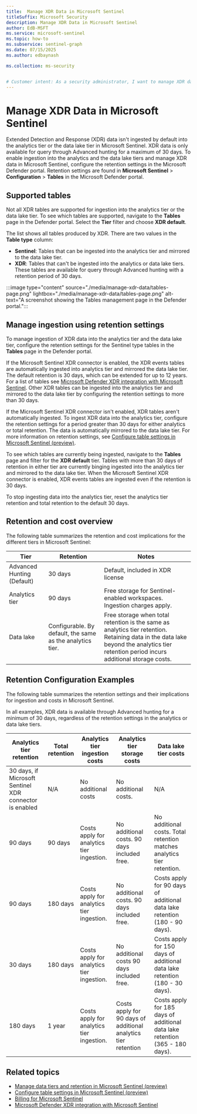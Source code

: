 ```yaml
---  
title:  Manage XDR Data in Microsoft Sentinel
titleSuffix: Microsoft Security  
description: Manage XDR Data in Microsoft Sentinel
author: EdB-MSFT  
ms.service: microsoft-sentinel  
ms.topic: how-to
ms.subservice: sentinel-graph
ms.date: 07/15/2025
ms.author: edbaynash  

ms.collection: ms-security  


# Customer intent: As a security administrator, I want to manage XDR data in Microsoft Sentinel, so that I can ensure relevant data is available for investigation and analysis.
---  
```

 


# Manage XDR Data in Microsoft Sentinel

Extended Detection and Response (XDR) data isn't ingested by default into the analytics tier or the data lake tier in Microsoft Sentinel. XDR data is only available for query through Advanced hunting for a maximum of 30 days. To enable ingestion into the analytics and the data lake tiers and manage XDR data in Microsoft Sentinel, configure the retention settings in the Microsoft Defender portal. Retention settings are found in  **Microsoft Sentinel** > **Configuration** > **Tables** in the Microsoft Defender portal.

## Supported tables

Not all XDR tables are supported for ingestion into the analytics tier or the data lake tier. To see which tables are supported, navigate to the **Tables** page in the Defender portal. Select the **Tier** filter and choose **XDR default**.

The list shows all tables produced by XDR. There are two values in the **Table type** column:
+ **Sentinel**: Tables that can be ingested into the analytics tier and mirrored to the data lake tier.
+ **XDR**: Tables that can't be ingested into the analytics or data lake tiers. These tables are available for query through Advanced hunting with a retention period of 30 days.

:::image type="content" source="./media/manage-xdr-data/tables-page.png" lightbox="./media/manage-xdr-data/tables-page.png" alt-text="A screenshot showing the Tables management page in the Defender portal.":::

## Manage ingestion using retention settings

To manage ingestion of XDR data into the analytics tier and the data lake tier, configure the retention settings for the Sentinel type tables in the **Tables** page in the Defender portal. 

If the Microsoft Sentinel XDR connector is enabled, the XDR events tables are automatically ingested into analytics tier and mirrored the data lake tier. The default retention is 30 days, which can be extended for up to 12 years. For a list of tables see [Microsoft Defender XDR integration with Microsoft Sentinel](../connect-microsoft-365-defender.md?tabs=MDE#connect-events). Other XDR tables can be ingested into the analytics tier and mirrored to the data lake tier by configuring the retention settings to more than 30 days.

If the Microsoft Sentinel XDR connector isn't enabled, XDR tables aren't automatically ingested. To ingest XDR data into the analytics tier, configure the retention settings for a period greater than 30 days for either analytics or total retention. The data is automatically mirrored to the data lake tier.  For more information on retention settings, see [Configure table settings in Microsoft Sentinel (preview)](../manage-table-tiers-retention.md).

To see which tables are currently being ingested, navigate to the **Tables** page and filter for the **XDR default** tier. Tables with more than 30 days of retention in either tier are currently binging ingested into the analytics tier and mirrored to the data lake tier. When the Microsoft Sentinel XDR connector is enabled, XDR events tables are ingested even if the retention is 30 days.

To stop ingesting data into the analytics tier, reset the analytics tier retention and total retention to the default 30 days.

## Retention and cost overview

The following table summarizes the retention and cost implications for the different tiers in Microsoft Sentinel:

|Tier|	Retention| Notes|
|---|---|---|
|Advanced Hunting (Default)|	30 days	| Default,  included in XDR license|
|Analytics tier | 90 days | Free storage for Sentinel-enabled workspaces. Ingestion charges apply.|
|Data lake	| Configurable. By default, the same as the analytics tier. | Free storage when total retention is the same as analytics tier retention. Retaining data in the data lake beyond the analytics tier retention period incurs additional storage costs.|




## Retention Configuration Examples

The following table summarizes the retention settings and their implications for ingestion and costs in Microsoft Sentinel.

In all examples, XDR data is available through Advanced hunting for a minimum of 30 days, regardless of the retention settings in the analytics or data lake tiers.

 Analytics tier retention | Total retention |  Analytics tier ingestion costs| Analytics tier storage costs | Data lake tier costs |
|---|---|---|---|---|
| 30 days, if Microsoft Sentinel XDR connector is enabled | N/A | No additional costs | No additional costs. | N/A |
| 90 days | 90 days | Costs apply for analytics tier ingestion. | No additional costs. 90 days included free. | No additional costs. Total retention matches analytics tier retention.|
| 90 days | 180 days | Costs apply for analytics tier ingestion. | No additional costs. 90 days included free. | Costs apply for 90 days of additional data lake retention (180 - 90 days). |
| 30 days | 180 days | Costs apply for analytics tier ingestion. | No additional costs 90 days included free. | Costs apply for 150 days of additional data lake retention (180 - 30 days).|
| 180 days | 1 year | Costs apply for analytics tier ingestion. | Costs apply for 90 days of additional analytics tier retention | Costs apply for 185 days of additional data lake retention (365 - 180 days). |

## Related topics    


- [Manage data tiers and retention in Microsoft Sentinel (preview)](../manage-data-overview.md)
- [Configure table settings in Microsoft Sentinel (preview)](../manage-table-tiers-retention.md)
- [Billing for Microsoft Sentinel](../billing.md)
- [Microsoft Defender XDR integration with Microsoft Sentinel](../connect-microsoft-365-defender.md?tabs=MDE#connect-events)
